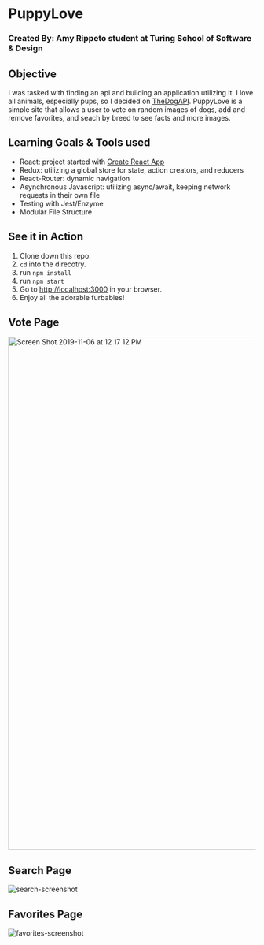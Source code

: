 # PuppyLove

### Created By: Amy Rippeto student at Turing School of Software & Design

## Objective

I was tasked with finding an api and building an application utilizing it. I love all animals, especially pups, so I decided on [TheDogAPI](https://thedogapi.com/). PuppyLove is a simple site that allows a user to vote on random images of dogs, add and remove favorites, and seach by breed to see facts and more images. 

## Learning Goals & Tools used

- React: project started with [Create React App](https://github.com/facebook/create-react-app)
- Redux: utilizing a global store for state, action creators, and reducers
- React-Router: dynamic navigation
- Asynchronous Javascript: utilizing async/await, keeping network requests in their own file
- Testing with Jest/Enzyme
- Modular File Structure


## See it in Action
1. Clone down this repo.
2. `cd` into the direcotry.
3. run `npm install`
4. run `npm start`
5. Go to [http://localhost:3000](http://localhost:3000) in your browser.
6. Enjoy all the adorable furbabies!

## Vote Page

<img width="1041" alt="Screen Shot 2019-11-06 at 12 17 12 PM" src="https://user-images.githubusercontent.com/44537724/68330781-10c7aa00-0091-11ea-819d-016b757131d2.png">

## Search Page

![search-screenshot](https://user-images.githubusercontent.com/44537724/68330908-479dc000-0091-11ea-9942-db9aaf9b139c.png)

## Favorites Page

![favorites-screenshot](https://github.com/aripp2/puppy-love/blob/master/favorites-screenshot.png)










